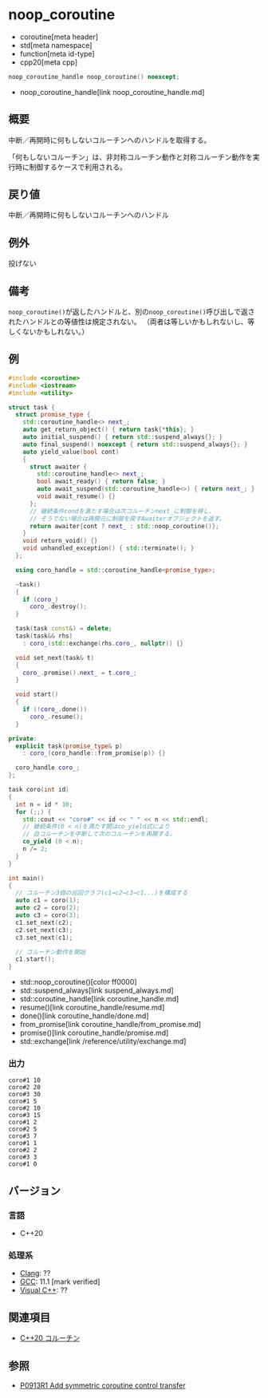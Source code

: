 # noop_coroutine
* coroutine[meta header]
* std[meta namespace]
* function[meta id-type]
* cpp20[meta cpp]

```cpp
noop_coroutine_handle noop_coroutine() noexcept;
```
* noop_coroutine_handle[link noop_coroutine_handle.md]

## 概要
中断／再開時に何もしないコルーチンへのハンドルを取得する。

「何もしないコルーチン」は、非対称コルーチン動作と対称コルーチン動作を実行時に制御するケースで利用される。


## 戻り値
中断／再開時に何もしないコルーチンへのハンドル


## 例外
投げない


## 備考
`noop_coroutine()`が返したハンドルと、別の`noop_coroutine()`呼び出しで返されたハンドルとの等値性は規定されない。
（両者は等しいかもしれないし、等しくないかもしれない。）


## 例
```cpp example
#include <coroutine>
#include <iostream>
#include <utility>

struct task {
  struct promise_type {
    std::coroutine_handle<> next_;
    auto get_return_object() { return task{*this}; }
    auto initial_suspend() { return std::suspend_always{}; }
    auto final_suspend() noexcept { return std::suspend_always{}; }
    auto yield_value(bool cont)
    {
      struct awaiter {
        std::coroutine_handle<> next_;
        bool await_ready() { return false; }
        auto await_suspend(std::coroutine_handle<>) { return next_; }
        void await_resume() {}
      };
      // 継続条件condを満たす場合は次コルーチンnext_に制御を移し、
      // そうでない場合は再開元に制御を戻すAwaiterオブジェクトを返す。
      return awaiter{cont ? next_ : std::noop_coroutine()};
    }
    void return_void() {}
    void unhandled_exception() { std::terminate(); }
  };

  using coro_handle = std::coroutine_handle<promise_type>;

  ~task()
  {
    if (coro_)
      coro_.destroy();
  }

  task(task const&) = delete;
  task(task&& rhs)
    : coro_(std::exchange(rhs.coro_, nullptr)) {}

  void set_next(task& t)
  {
    coro_.promise().next_ = t.coro_;
  }

  void start()
  {
    if (!coro_.done())
      coro_.resume();
  }

private:
  explicit task(promise_type& p)
    : coro_(coro_handle::from_promise(p)) {}

  coro_handle coro_;
};

task coro(int id)
{
  int n = id * 10;
  for (;;) {
    std::cout << "coro#" << id << " " << n << std::endl;
    // 継続条件(0 < n)を満たす間はco_yield式により
    // 自コルーチンを中断して次のコルーチンを再開する。
    co_yield (0 < n);
    n /= 2;
  }
}

int main()
{
  // コルーチン3個の巡回グラフ(c1→c2→c3→c1...)を構成する
  auto c1 = coro(1);
  auto c2 = coro(2);
  auto c3 = coro(3);
  c1.set_next(c2);
  c2.set_next(c3);
  c3.set_next(c1);

  // コルーチン動作を開始
  c1.start();
}
```
* std::noop_coroutine()[color ff0000]
* std::suspend_always[link suspend_always.md]
* std::coroutine_handle[link coroutine_handle.md]
* resume()[link coroutine_handle/resume.md]
* done()[link coroutine_handle/done.md]
* from_promise[link coroutine_handle/from_promise.md]
* promise()[link coroutine_handle/promise.md]
* std::exchange[link /reference/utility/exchange.md]

### 出力
```
coro#1 10
coro#2 20
coro#3 30
coro#1 5
coro#2 10
coro#3 15
coro#1 2
coro#2 5
coro#3 7
coro#1 1
coro#2 2
coro#3 3
coro#1 0
```


## バージョン
### 言語
- C++20

### 処理系
- [Clang](/implementation.md#clang): ??
- [GCC](/implementation.md#gcc): 11.1 [mark verified]
- [Visual C++](/implementation.md#visual_cpp): ??


## 関連項目
- [C++20 コルーチン](/lang/cpp20/coroutines.md)


## 参照
- [P0913R1 Add symmetric coroutine control transfer](http://www.open-std.org/jtc1/sc22/wg21/docs/papers/2018/p0913r1.html)
